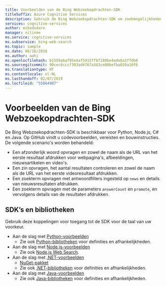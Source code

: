```yaml
---
title: Voorbeelden van de Bing Webzoekopdrachten-SDK
titleSuffix: Azure Cognitive Services
description: Gebruik de Bing Webzoekopdrachten-SDK om zoekmogelijkheden toe te voegen aan uw toepassing in Python, Node.js, C# of Java.
services: cognitive-services
author: mikedodaro
manager: nitinme
ms.service: cognitive-services
ms.subservice: bing-web-search
ms.topic: sample
ms.date: 08/16/2018
ms.author: aahi
ms.openlocfilehash: b1559abaf95e4af5915ffbf180be4ade8a3ffdb0
ms.sourcegitcommit: 90cec6cccf303ad4767a343ce00befba020a10f6
ms.translationtype: HT
ms.contentlocale: nl-NL
ms.lasthandoff: 02/07/2019
ms.locfileid: "55864907"
---
```

# <a name="bing-web-search-sdk-samples"></a>Voorbeelden van de Bing Webzoekopdrachten-SDK

De Bing Webzoekopdrachten-SDK is beschikbaar voor Python, Node.js, C# en Java. Op GitHub vindt u codevoorbeelden, vereisten en bouwinstructies. De volgende scenario's worden behandeld:

* Een afzonderlijk woord opvragen en zowel de naam als de URL van het eerste resultaat afdrukken voor webpagina's, afbeeldingen, nieuwsartikelen en video's.
* Een zin opvragen, het aantal resultaten controleren en zowel de naam als de URL van het eerste videoresultaat afdrukken.
* Een zoekterm opvragen met antwoordfilters ingesteld op `news` en details van nieuwsresultaten afdrukken.
* Een zoekterm opvragen met de parameters `answerCount` en `promote`, en vervolgens details van de resultaten afdrukken.

## <a name="sdks-and-libraries"></a>SDK’s en bibliotheken

Gebruik deze koppelingen voor toegang tot de SDK voor de taal van uw voorkeur.

* Aan de slag met [Python-voorbeelden](https://github.com/Azure-Samples/cognitive-services-python-sdk-samples)
  * Zie ook [Python-bibliotheken](https://github.com/Azure/azure-sdk-for-python/tree/master/azure-cognitiveservices-search-websearch) voor definities en afhankelijkheden.
* Aan de slag met [Node.js-voorbeelden](https://github.com/Azure-Samples/cognitive-services-node-sdk-samples)
  * Zie ook [Node.js Web Search](https://github.com/Azure/azure-sdk-for-node/tree/master/lib/services/cognitiveServicesWebSearch).
* Aan de slag met [.NET-voorbeelden](https://github.com/Azure-Samples/cognitive-services-dotnet-sdk-samples/tree/master/BingSearchv7)
  * [NuGet-pakket](https://www.nuget.org/packages/Microsoft.Azure.CognitiveServices.Search.WebSearch/1.2.0)
  * Zie ook [.NET-bibliotheken](https://github.com/Azure/azure-sdk-for-net/tree/psSdkJson6/src/SDKs/CognitiveServices/dataPlane/Search/BingWebSearch) voor definities en afhankelijkheden.
* Aan de slag met [Java-voorbeelden](https://github.com/Azure-Samples/cognitive-services-java-sdk-samples)
  * Zie ook [Java-bibliotheken](https://github.com/Azure-Samples/cognitive-services-java-sdk-samples/tree/master/Search/BingWebSearch) voor definities en afhankelijkheden.
